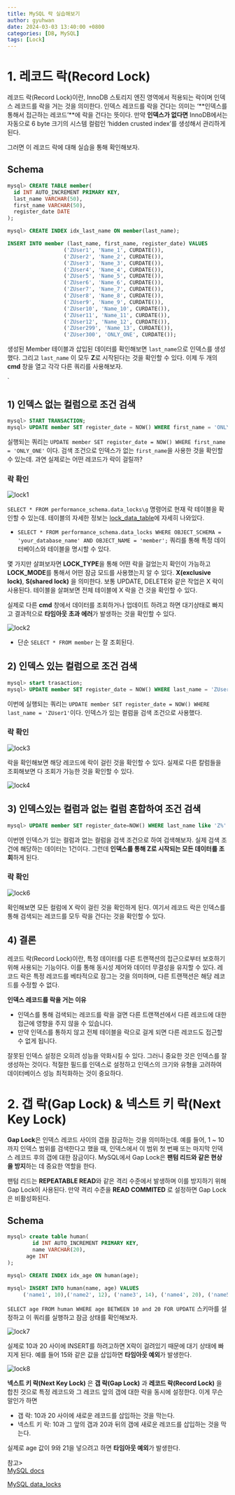 ```yaml
---
title: MySQL 락 실습해보기
author: gyuhwan
date: 2024-03-03 13:40:00 +0800
categories: [DB, MySQL]
tags: [Lock]
---
```

# 1. 레코드 락(Record Lock)

레코드 락(Record Lock)이란, InnoDB 스토리지 엔진 영역에서 적용되는 락이며 인덱스 레코드를 락을 거는 것을 의미한다. 인덱스 레코드를 락을 건다는 의미는 ‘**인덱스를 통해서 접근하는 레코드’**에 락을 건다는 뜻이다. 만약 **인덱스가 없다면** InnoDB에서는 자동으로 6 byte 크기의 시스템 컬럼인 ‘hidden crusted index’를 생성해서 관리하게 된다.

그러면 이 레코드 락에 대해 실습을 통해 확인해보자. 

## Schema

```sql
mysql> CREATE TABLE member(
  id INT AUTO_INCREMENT PRIMARY KEY,
  last_name VARCHAR(50),
  first_name VARCHAR(50),
  register_date DATE
);

mysql> CREATE INDEX idx_last_name ON member(last_name);

INSERT INTO member (last_name, first_name, register_date) VALUES 
                  ('ZUser1', 'Name_1', CURDATE()),
                  ('ZUser2', 'Name_2', CURDATE()),
                  ('ZUser3', 'Name_3', CURDATE()),
                  ('ZUser4', 'Name_4', CURDATE()),
                  ('ZUser5', 'Name_5', CURDATE()),
                  ('ZUser6', 'Name_6', CURDATE()),
                  ('ZUser7', 'Name_7', CURDATE()),
                  ('ZUser8', 'Name_8', CURDATE()),
                  ('ZUser9', 'Name_9', CURDATE()),
                  ('ZUser10', 'Name_10', CURDATE()),
                  ('ZUser11', 'Name_11', CURDATE()),
                  ('ZUser12', 'Name_12', CURDATE()),
                  ('ZUser299', 'Name_13', CURDATE()),
                  ('ZUser300', 'ONLY_ONE', CURDATE());
```

생성된 Member 테이블과 삽입된 데이터를 확인해보면 `last_name`으로 인덱스를 생성했다. 그리고 `last_name` 이 모두 **Z**로 시작된다는 것을 확인할 수 있다. 이제 두 개의 **cmd** 창을 열고 각각 다른 쿼리를 사용해보자.

`

## 1) 인덱스 없는 컬럼으로 조건 검색

```sql
mysql> START TRANSACTION;
mysql> UPDATE member SET register_date = NOW() WHERE first_name = 'ONLY_ONE'
```

실행되는 쿼리는 `UPDATE member SET register_date = NOW() WHERE first_name = 'ONLY_ONE'` 이다. 검색 조건으로 인덱스가 없는 `first_name`을 사용한 것을 확인할 수 있는데. 과연 실제로는 어떤 레코드가 락이 걸릴까?

### 락 확인

![lock1](/commons/mysql_lock/lock1.png)

`SELECT * FROM performance_schema.data_locks\g` 명령어로 현재 락 테이블을 확인할 수 있는데. 테이블의 자세한 정보는 [lock_data_table](https://dev.mysql.com/doc/refman/8.0/en/performance-schema-data-locks-table.html)에 자세히 나와있다. 

* `SELECT * FROM performance_schema.data_locks WHERE OBJECT_SCHEMA = 'your_database_name' AND OBJECT_NAME = 'member';` 쿼리를 통해 특정 데이터베이스와 테이블을 명시할 수 있다.

몇 가지만 살펴보자면 **LOCK_TYPE**을 통해 어떤 락을 걸었는지 확인이 가능하고 **LOCK_MODE**를 통해서 어떤 잠금 모드를 사용했는지 알 수 있다. **X(exclusive lock)**, **S(shared lock)** 을 의미한다. 보통 UPDATE, DELETE와 같은 작업은 X 락이 사용된다. 테이블을 살펴보면 전체 테이블에 X 락을 건 것을 확인할 수 있다. 

실제로 다른 **cmd** 창에서 데이터를 조회하거나 업데이트 하려고 하면 대기상태로 빠지고 결과적으로 **타임아웃 초과 에러**가 발생하는 것을 확인할 수 있다. 

![lock2](/commons/mysql_lock/lock2.png)

- 단순 `SELECT * FROM member` 는 잘 조회된다.

## 2) 인덱스 있는 컬럼으로 조건 검색

```sql
mysql> start trasaction;
mysql> UPDATE member SET register_date = NOW() WHERE last_name = 'ZUser1'
```

이번에 실행되는 쿼리는 `UPDATE member SET register_date = NOW() WHERE last_name = 'ZUser1'`이다. 인덱스가 있는 컬럼을 검색 조건으로 사용했다. 

### 락 확인

![lock3](/commons/mysql_lock/lock3_real.png)

락을 확인해보면 해당 레코드에 락이 걸린 것을 확인할 수 있다. 실제로 다른 칼럼들을 조회해보면 다 조회가 가능한 것을 확인할 수 있다. 

![lock4](/commons/mysql_lock/lock4.png)

## 3) 인덱스있는 컬럼과 없는 컬럼 혼합하여 조건 검색

```sql
mysql> UPDATE member SET register_date=NOW() WHERE last_name like 'Z%' AND first_name='ONLY_ONE';
```

이번엔 인덱스가 있는 컬럼과 없는 컬럼을 검색 조건으로 하여 검색해보자. 실제 검색 조건에 해당하는 데이터는 1건이다. 그런데 **인덱스를 통해 Z로 시작되는 모든 데이터를 조회**하게 된다. 

### 락 확인

![lock6](/commons/mysql_lock/lock6.png)

확인해보면 모든 컬럼에 X 락이 걸린 것을 확인하게 된다. 여기서 레코드 락은 인덱스를 통해 검색되는 레코드를 모두 락을 건다는 것을 확인할 수 있다.

## 4) 결론

레코드 락(Record Lock)이란, 특정 데이터를 다른 트랜잭션의 접근으로부터 보호하기 위해 사용되는 기능이다. 이를 통해 동시성 제어와 데이터 무결성을 유지할 수 있다. 레코드 락은 특정 레코드를 베타적으로 잠그는 것을 의미하며, 다른 트랜잭션은 해당 레코드를 수정할 수 없다. 

**인덱스 레코드를 락을 거는 이유**

- 인덱스를 통해 검색되는 레코드를 락을 걸면 다른 트랜잭션에서 다른 레코드에 대한 접근에 영향을 주지 않을 수 있습니다.
- 만약 인덱스를 통하지 않고 전체 테이블을 락으로 걸게 되면 다른 레코드도 접근할 수 없게 됩니다.

잘못된 인덱스 설정은 오히려 성능을 악화시킬 수 있다. 그러니 중요한 것은 인덱스를 잘 생성하는 것이다. 적절한 필드를 인덱스로 설정하고 인덱스의 크기와 유형을 고려하여 데이터베이스 성능 최적화하는 것이 중요하다.

# 2. 갭 락(Gap Lock) & 넥스트 키 락(**Next Key Lock)**

**Gap Lock**은 인덱스 레코드 사이의 갭을 잠금하는 것을 의미하는데. 예를 들어, 1 ~ 10까지 인덱스 범위를 검색한다고 했을 때, 인덱스에서 이 범위 첫 번째 또는 마지막 인덱스 레코드 후의 갭에 대한 잠금이다. MySQL에서 Gap Lock은 **팬텀 리드와 같은 현상을 방지**하는 데 중요한 역할을 한다.

팬텀 리드는 **REPEATABLE READ**와 같은 격리 수준에서 발생하며 이를 방지하기 위해 Gap Lock이 사용된다. 만약 격리 수준을 **READ COMMITED** 로 설정하면 Gap Lock은 비활성화된다.

## Schema

```sql
mysql> create table human(
		id INT AUTO_INCREMENT PRIMARY KEY,
		name VARCHAR(20),
	  age INT
);

mysql> CREATE INDEX idx_age ON human(age);

mysql> INSERT INTO human(name, age) VALUES
	 ('name1', 10),('name2', 12), ('name3', 14), ('name4', 20), ('name5', 25);
```

`SELECT age FROM human WHERE age BETWEEN 10 and 20 FOR UPDATE` 스키마를 설정하고 이 쿼리를 실행하고 잠금 상태를 확인해보자. 

![lock7](/commons/mysql_lock/lock7.png)

실제로 10과 20 사이에 INSERT를 하려고하면 X락이 걸려있기 때문에 대기 상태에 빠지게 된다. 예를 들어 15와 같은 값을 삽입하면 **타임아웃 예외**가 발생한다.

![lock8](/commons/mysql_lock/lock8.png)

**넥스트 키 락(Next Key Lock)** 은 **갭 락(Gap Lock)** 과 **레코드 락(Record Lock)** 을 합친 것으로 특정 레코드와 그 레코드 앞의 갭에 대한 락을 동시에 설정한다. 이게 무슨 말인가 하면

- 갭 락: 10과 20 사이에 새로운 레코드를 삽입하는 것을 막는다.
- 넥스트 키 락: 10과 그 앞의 갭과 20과 뒤의 갭에 새로운 레코드를 삽입하는 것을 막는다.

실제로 age 값이 9와 21을 넣으려고 하면 **타임아웃 예외**가 발생한다.

참고>   
[MySQL docs](https://dev.mysql.com/doc/refman/8.0/en/innodb-locking.html#innodb-record-locks)

[MySQL data_locks](https://dev.mysql.com/doc/refman/8.0/en/performance-schema-data-locks-table.html)